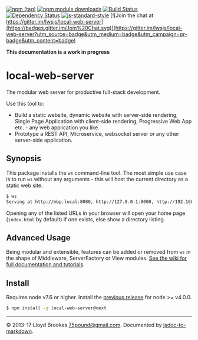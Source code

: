 [![npm (tag)](https://img.shields.io/npm/v/local-web-server/next.svg)](https://www.npmjs.org/package/local-web-server)
[![npm module downloads](https://img.shields.io/npm/dt/local-web-server.svg)](https://www.npmjs.org/package/local-web-server)
[![Build Status](https://travis-ci.org/lwsjs/local-web-server.svg?branch=next)](https://travis-ci.org/lwsjs/local-web-server)
[![Dependency Status](https://david-dm.org/lwsjs/local-web-server/next.svg)](https://david-dm.org/lwsjs/local-web-server/next)
[![js-standard-style](https://img.shields.io/badge/code%20style-standard-brightgreen.svg)](https://github.com/feross/standard)
[![Join the chat at https://gitter.im/lwsjs/local-web-server](https://badges.gitter.im/Join%20Chat.svg)](https://gitter.im/lwsjs/local-web-server?utm_source=badge&utm_medium=badge&utm_campaign=pr-badge&utm_content=badge)

**This documentation is a work in progress**

# local-web-server

The modular web server for productive full-stack development.

Use this tool to:

* Build a static website, dynamic website with server-side rendering, Single Page Application with client-side rendering, Progressive Web App etc. - any web application you like.
* Prototype a REST API, Microservice, websocket server or any other server-side application.

## Synopsis

This package installs the `ws` command-line tool. The most simple use case is to run `ws` without any arguments - this will host the current directory as a static web site.

```sh
$ ws
Serving at http://mbp.local:8000, http://127.0.0.1:8000, http://192.168.0.100:8000
```

Opening any of the listed URLs in your browser will open your home page (`index.html` by default) if one exists, else show a directory listing.

## Advanced Usage

Being modular and extensible, features can be added or removed from `ws` in the shape of Middleware, ServerFactory or View modules. [See the wiki for full documentation and tutorials](https://github.com/lwsjs/local-web-server/wiki).

## Install

Requires node v7.6 or higher. Install the [previous release](https://github.com/lwsjs/local-web-server/tree/v1.x) for node >= v4.0.0.

```sh
$ npm install -g local-web-server@next
```
* * *

&copy; 2013-17 Lloyd Brookes <75pound@gmail.com>. Documented by [jsdoc-to-markdown](https://github.com/jsdoc2md/jsdoc-to-markdown).
